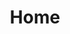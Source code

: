 ---
title: Home
content_blocks:
  - _bookshop_name: section/hero
    background_image: https://images.ctfassets.net/udw4veezvy46/6KkeDhWUYAVGV5oHOLYFx4/a500bff1b955ed44f8647317638ed636/mountaineer-40067-S-BFP-0754-XX-_1_.jpg?w=2200&q=60
    alt_text:
    heading: True Beauty
    body:
      - When you’re in West Virginia, a breathtaking view is always a few steps away. But the true beauty of our state — and our University — lies in our people.
      - Discover who we are by watching our new national TV commercial and then request information — it’s always a great day to become a Mountaineer! There’s a place for you here, and we’ll help you find it!
    ctas:
      - url: https://go.wvu.edu/4g93h
        text: Watch Commercial
      - url: https://go.wvu.edu/4g8t5-83124
        text: Request Information
    postscript_links:
      - url: https://admissions.wvu.edu/how-to-apply
        text: Apply as an undergraduate
      - url: https://graduateadmissions.wvu.edu/how-to-apply
        text: Apply to grad school
    config:
      is_main: true
    layout:
      align: left
      vertical_space: py-8
---